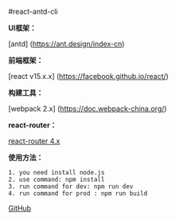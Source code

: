 #react-antd-cli

**UI框架：**

[antd] (https://ant.design/index-cn)

**前端框架：**

[react v15.x.x] (https://facebook.github.io/react/)

**构建工具：**

[webpack 2.x] (https://doc.webpack-china.org/)

**react-router：**

[react-router 4.x](https://github.com/ReactTraining/react-router)

**使用方法：**

```
1. you need install node.js
2. use command: npm install
3. run command for dev: npm run dev
4. run command for prod : npm run build
```


[GitHub](http://github.com)
